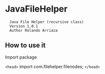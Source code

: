# JavaFileHelper
      Java File Helper (recursive class) 
      Version 1.0.1
      Author Rolando Arriaza
      
## How to use it 

Import package 
 
`<head>`
      import com.filehelper.filenodes;
`</head>`
      

